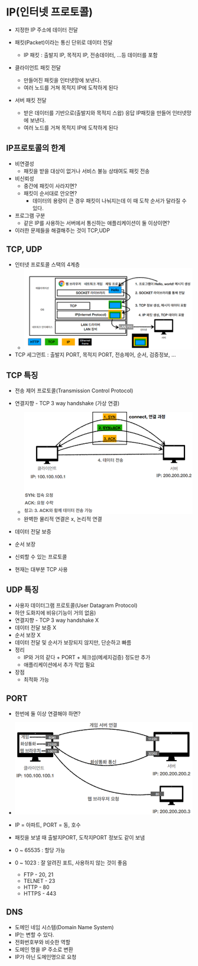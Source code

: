 # IP(인터넷 프로토콜)



- 지정한 IP 주소에 데이터 전달
- 패킷(Packet)이라는 통신 단위로 데이터 전달
  - IP 패킷 : 출발지 IP, 목적지 IP, 전송데이터, ...등 데이터를 포함

- 클라이언트 패킷 전달
  - 만들어진 패킷을 인터넷망에 보낸다.
  - 여러 노드를 거쳐 목적지 IP에 도착하게 된다
- 서버 패킷 전달
  - 받은 데이터를 기반으로(출발지와 목적지 스왑) 응답 IP패킷을 만들어 인터넷망에 보낸다.
  - 여러 노드를 거쳐 목적지 IP에 도착하게 된다



## IP프로토콜의 한계

- 비연결성
  - 패킷을 받을 대상이 없거나 서비스 불능 상태여도 패킷 전송
- 비신뢰성
  - 중간에 패킷이 사라지면?
  - 패킷이 순서대로 안오면?
    - 데이터의 용량이 큰 경우 패킷이 나눠지는데 이 때 도착 순서가 달라질 수 있다.
- 프로그램 구분
  - 같은 IP를 사용하는 서버에서 통신하는 애플리케이션이 둘 이상이면?
- 이러한 문제들을 해결해주는 것이 TCP,UDP



## TCP, UDP



- 인터넷 프로토콜 스택의 4계층
  - ![image-20210731001235935](img/image-20210731001235935.png)
- TCP 세그먼트 : 출발지 PORT, 목적지 PORT, 전송제어, 순서, 검증정보, ...



## TCP 특징

- 전송 제어 프로토콜(Transmission Control Protocol)
- 연결지향 - TCP 3 way handshake (가상 연결)
  - ![image-20210731001950955](img/image-20210731001950955.png)
  - 완벽한 물리적 연결은 x, 논리적 연결



- 데이터 전달 보증
- 순서 보장
- 신뢰할 수 있는 프로토콜
- 현재는 대부분 TCP 사용



## UDP 특징

- 사용자 데이터그램 프로토콜(User Datagram Protocol)
- 하얀 도화지에 비유(기능이 거의 없음)
- 연결지향 - TCP 3 way handshake X
- 데이터 전달 보증 X
- 순서 보장 X
- 데이터 전달 및 순서가 보장되지 않지만, 단순하고 빠름
- 정리
  - IP와 거의 같다 + PORT + 체크섬(메세지검증) 정도만 추가
  - 애플리케이션에서 추가 작업 필요
- 장점
  - 최적화 가능





## PORT

- 한번에 둘 이상 연결해야 하면?
- ![image-20210731003005290](img/image-20210731003005290.png)
- IP = 아파트, PORT = 동, 호수
- 패킷을 보낼 때 출발지PORT, 도착지PORT 정보도 같이 보냄



- 0 ~ 65535 : 할당 가능
- 0 ~ 1023 : 잘 알려진 포트, 사용하지 않는 것이 좋음
  - FTP - 20, 21
  - TELNET - 23
  - HTTP - 80
  - HTTPS - 443



## DNS

- 도메인 네임 시스템(Domain Name System)
- IP는 변할 수 있다.
- 전화번호부와 비슷한 역할
- 도메인 명을 IP 주소로 변환
- IP가 아닌 도메인명으로 요청

